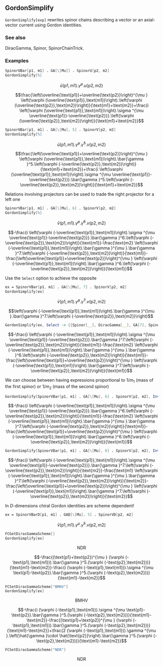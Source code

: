 ##  GordonSimplify 

`GordonSimplify[exp]` rewrites spinor chains describing a vector or an axial-vector current using Gordon identities.

###  See also 

DiracGamma, Spinor, SpinorChainTrick.

###  Examples 

```mathematica
SpinorUBar[p1, m1] . GA[\[Mu]] . SpinorU[p2, m2]
GordonSimplify[%]
```

$$\bar{u}(\text{p1},\text{m1}).\bar{\gamma }^{\mu }.u(\text{p2},\text{m2})$$

$$\frac{\left(\overline{\text{p1}}+\overline{\text{p2}}\right)^{\mu } \left(\varphi (\overline{\text{p1}},\text{m1})\right).\left(\varphi (\overline{\text{p2}},\text{m2})\right)}{\text{m1}+\text{m2}}+\frac{i \left(\varphi (\overline{\text{p1}},\text{m1})\right).\sigma ^{\mu \overline{\text{p1}}-\overline{\text{p2}}}.\left(\varphi (\overline{\text{p2}},\text{m2})\right)}{\text{m1}+\text{m2}}$$

```mathematica
SpinorUBar[p1, m1] . GA[\[Mu], 5] . SpinorV[p2, m2]
GordonSimplify[%]
```

$$\bar{u}(\text{p1},\text{m1}).\bar{\gamma }^{\mu }.\bar{\gamma }^5.v(\text{p2},\text{m2})$$

$$\frac{\left(\overline{\text{p1}}+\overline{\text{p2}}\right)^{\mu } \left(\varphi (\overline{\text{p1}},\text{m1})\right).\bar{\gamma }^5.\left(\varphi (-\overline{\text{p2}},\text{m2})\right)}{\text{m1}+\text{m2}}+\frac{i \left(\varphi (\overline{\text{p1}},\text{m1})\right).\sigma ^{\mu \overline{\text{p1}}-\overline{\text{p2}}}.\bar{\gamma }^5.\left(\varphi (-\overline{\text{p2}},\text{m2})\right)}{\text{m1}+\text{m2}}$$

Relations involving projectors can be used to trade the right projector for a left one

```mathematica
SpinorVBar[p1, m1] . GA[\[Mu], 6] . SpinorV[p2, m2]
GordonSimplify[%]
```

$$\bar{v}(\text{p1},\text{m1}).\bar{\gamma }^{\mu }.\bar{\gamma }^6.v(\text{p2},\text{m2})$$

$$-\frac{i \left(\varphi (-\overline{\text{p1}},\text{m1})\right).\sigma ^{\mu \overline{\text{p1}}-\overline{\text{p2}}}.\bar{\gamma }^6.\left(\varphi (-\overline{\text{p2}},\text{m2})\right)}{\text{m1}}-\frac{\text{m2} \left(\varphi (-\overline{\text{p1}},\text{m1})\right).\bar{\gamma }^{\mu }.\bar{\gamma }^7.\left(\varphi (-\overline{\text{p2}},\text{m2})\right)}{\text{m1}}-\frac{\left(\overline{\text{p1}}+\overline{\text{p2}}\right)^{\mu } \left(\varphi (-\overline{\text{p1}},\text{m1})\right).\bar{\gamma }^6.\left(\varphi (-\overline{\text{p2}},\text{m2})\right)}{\text{m1}}$$

Use the `Select` option to achieve the opposite

```mathematica
ex = SpinorVBar[p1, m1] . GA[\[Mu], 7] . SpinorV[p2, m2]
GordonSimplify[ex]
```

$$\bar{v}(\text{p1},\text{m1}).\bar{\gamma }^{\mu }.\bar{\gamma }^7.v(\text{p2},\text{m2})$$

$$\left(\varphi (-\overline{\text{p1}},\text{m1})\right).\bar{\gamma }^{\mu }.\bar{\gamma }^7.\left(\varphi (-\overline{\text{p2}},\text{m2})\right)$$

```mathematica
GordonSimplify[ex, Select -> {{Spinor[__], DiracGamma[__], GA[7], Spinor[__]}}]
```

$$-\frac{i \left(\varphi (-\overline{\text{p1}},\text{m1})\right).\sigma ^{\mu \overline{\text{p1}}-\overline{\text{p2}}}.\bar{\gamma }^7.\left(\varphi (-\overline{\text{p2}},\text{m2})\right)}{\text{m1}}-\frac{\text{m2} \left(\varphi (-\overline{\text{p1}},\text{m1})\right).\bar{\gamma }^{\mu }.\bar{\gamma }^6.\left(\varphi (-\overline{\text{p2}},\text{m2})\right)}{\text{m1}}-\frac{\left(\overline{\text{p1}}+\overline{\text{p2}}\right)^{\mu } \left(\varphi (-\overline{\text{p1}},\text{m1})\right).\bar{\gamma }^7.\left(\varphi (-\overline{\text{p2}},\text{m2})\right)}{\text{m1}}$$

We can choose between having expressions proportional to $1/m_1$ (mass of the first spinor) or $1/m_2$ (mass of the second spinor) 

```mathematica
GordonSimplify[SpinorVBar[p1, m1] . GA[\[Mu], 6] . SpinorV[p2, m2], Inverse -> First]
```

$$-\frac{i \left(\varphi (-\overline{\text{p1}},\text{m1})\right).\sigma ^{\mu \overline{\text{p1}}-\overline{\text{p2}}}.\bar{\gamma }^6.\left(\varphi (-\overline{\text{p2}},\text{m2})\right)}{\text{m1}}-\frac{\text{m2} \left(\varphi (-\overline{\text{p1}},\text{m1})\right).\bar{\gamma }^{\mu }.\bar{\gamma }^7.\left(\varphi (-\overline{\text{p2}},\text{m2})\right)}{\text{m1}}-\frac{\left(\overline{\text{p1}}+\overline{\text{p2}}\right)^{\mu } \left(\varphi (-\overline{\text{p1}},\text{m1})\right).\bar{\gamma }^6.\left(\varphi (-\overline{\text{p2}},\text{m2})\right)}{\text{m1}}$$

```mathematica
GordonSimplify[SpinorVBar[p1, m1] . GA[\[Mu], 6] . SpinorV[p2, m2], Inverse -> Last]
```

$$-\frac{i \left(\varphi (-\overline{\text{p1}},\text{m1})\right).\sigma ^{\mu \overline{\text{p1}}-\overline{\text{p2}}}.\bar{\gamma }^7.\left(\varphi (-\overline{\text{p2}},\text{m2})\right)}{\text{m2}}-\frac{\text{m1} \left(\varphi (-\overline{\text{p1}},\text{m1})\right).\bar{\gamma }^{\mu }.\bar{\gamma }^7.\left(\varphi (-\overline{\text{p2}},\text{m2})\right)}{\text{m2}}-\frac{\left(\overline{\text{p1}}+\overline{\text{p2}}\right)^{\mu } \left(\varphi (-\overline{\text{p1}},\text{m1})\right).\bar{\gamma }^7.\left(\varphi (-\overline{\text{p2}},\text{m2})\right)}{\text{m2}}$$

In $D$-dimensions chiral Gordon identities are scheme dependent!

```mathematica
ex = SpinorVBarD[p1, m1] . GAD[\[Mu], 5] . SpinorVD[p2, m2]
```

$$\bar{v}(\text{p1},\text{m1}).\gamma ^{\mu }.\bar{\gamma }^5.v(\text{p2},\text{m2})$$

```mathematica
FCGetDiracGammaScheme[]
GordonSimplify[ex]
```

$$\text{NDR}$$

$$-\frac{(\text{p1}+\text{p2})^{\mu } (\varphi (-\text{p1},\text{m1})).\bar{\gamma }^5.(\varphi (-\text{p2},\text{m2}))}{\text{m1}-\text{m2}}-\frac{i (\varphi (-\text{p1},\text{m1})).\sigma ^{\mu \text{p1}-\text{p2}}.\bar{\gamma }^5.(\varphi (-\text{p2},\text{m2}))}{\text{m1}-\text{m2}}$$

```mathematica
FCSetDiracGammaScheme["BMHV"]
GordonSimplify[ex]
```

$$\text{BMHV}$$

$$-\frac{i (\varphi (-\text{p1},\text{m1})).\sigma ^{\mu \text{p1}-\text{p2}}.\bar{\gamma }^5.(\varphi (-\text{p2},\text{m2}))}{\text{m1}-\text{m2}}-\frac{(\text{p1}+\text{p2})^{\mu } (\varphi (-\text{p1},\text{m1})).\bar{\gamma }^5.(\varphi (-\text{p2},\text{m2}))}{\text{m1}-\text{m2}}+\frac{2 (\varphi (-\text{p1},\text{m1})).\gamma ^{\mu }.\left(\hat{\gamma }\cdot \hat{\text{p2}}\right).\bar{\gamma }^5.(\varphi (-\text{p2},\text{m2}))}{\text{m1}-\text{m2}}$$

```mathematica
FCSetDiracGammaScheme["NDR"]
```

$$\text{NDR}$$